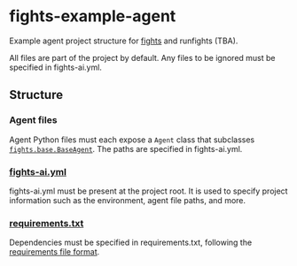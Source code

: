 # fights-example-agent

Example agent project structure for [fights](https://github.com/poapper-inc/fights) and runfights (TBA).

All files are part of the project by default. Any files to be ignored must be specified in fights-ai.yml.

## Structure

### Agent files

Agent Python files must each expose a `Agent` class that subclasses [`fights.base.BaseAgent`](https://fights.readthedocs.io/en/latest/fights.base.html#fights.base.BaseAgent). The paths are specified in fights-ai.yml.

### [fights-ai.yml](./fights-ai.yml)

fights-ai.yml must be present at the project root. It is used to specify project information such as the environment, agent file paths, and more.

### [requirements.txt](./requirements.txt)

Dependencies must be specified in requirements.txt, following the [requirements file format](https://pip.pypa.io/en/stable/reference/requirements-file-format/#requirements-file-format).
